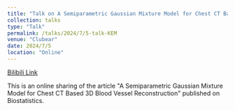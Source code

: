 ```yaml
---
title: "Talk on A Semiparametric Gaussian Mixture Model for Chest CT Based 3D Blood Vessel Reconstruction"
collection: talks
type: "Talk"
permalink: /talks/2024/7/5-talk-KEM
venue: "Clubear"
date: 2024/7/5
location: "Online"
---
```


[Bilibili Link](https://www.bilibili.com/video/BV1hH4y1w7aS/?share_source=copy_web&vd_source=47589a897f88b176db158225dfea15c0)

This is an online sharing of the article &quot;A Semiparametric Gaussian Mixture Model for
Chest CT Based 3D Blood Vessel Reconstruction&quot; published on Biostatistics.
